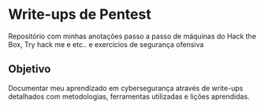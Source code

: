 # Write-ups de Pentest 

Repositório com minhas anotações passo a passo de máquinas do Hack the Box, Try hack me e etc.. e exercícios de segurança ofensiva

## Objetivo

Documentar meu aprendizado em cybersegurança através de write-ups detalhados com metodologias, ferramentas utilizadas e lições aprendidas.
